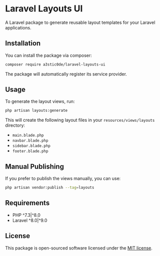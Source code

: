# Laravel Layouts UI

A Laravel package to generate reusable layout templates for your Laravel applications.

## Installation

You can install the package via composer:

```bash
composer require a3stic0de/laravel-layouts-ui
```

The package will automatically register its service provider.

## Usage

To generate the layout views, run:

```bash
php artisan layouts:generate
```

This will create the following layout files in your `resources/views/layouts` directory:
- `main.blade.php`
- `navbar.blade.php`
- `sidebar.blade.php`
- `footer.blade.php`

## Manual Publishing

If you prefer to publish the views manually, you can use:

```bash
php artisan vendor:publish --tag=layouts
```

## Requirements

- PHP ^7.3|^8.0
- Laravel ^8.0|^9.0

## License

This package is open-sourced software licensed under the [MIT license](LICENSE).